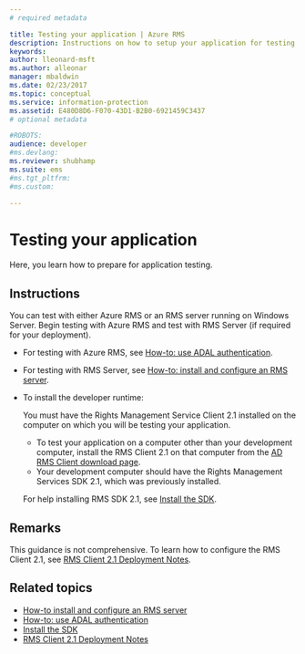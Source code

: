 ```yaml
---
# required metadata

title: Testing your application | Azure RMS
description: Instructions on how to setup your application for testing.
keywords:
author: lleonard-msft
ms.author: alleonar
manager: mbaldwin
ms.date: 02/23/2017
ms.topic: conceptual
ms.service: information-protection
ms.assetid: E480D8D6-F070-43D1-B2B0-6921459C3437
# optional metadata

#ROBOTS:
audience: developer
#ms.devlang:
ms.reviewer: shubhamp
ms.suite: ems
#ms.tgt_pltfrm:
#ms.custom:

---
```


# Testing your application

Here, you learn how to prepare for application testing.

## Instructions

You can test with either Azure RMS or an RMS server running on Windows Server.  Begin testing with Azure RMS and test with RMS Server (if required for your deployment).

- For testing with Azure RMS, see [How-to: use ADAL authentication](how-to-use-adal-authentication.md).
- For testing with RMS Server, see [How-to: install and configure an RMS server](how-to-install-and-configure-an-rms-server.md).
- To install the developer runtime:

   You must have the Rights Management Service Client 2.1 installed on the computer on which you will be testing your application.
   - To test your application on a computer other than your development computer, install the RMS Client 2.1 on that computer from the [AD RMS Client download page](http://www.microsoft.com/en-us/download/details.aspx?id=38396).
   - Your development computer should have the Rights Management Services SDK 2.1, which was previously installed.

   For help installing RMS SDK 2.1, see [Install the SDK](install-the-rms-sdk.md).

## Remarks

This guidance is not comprehensive. To learn how to configure the RMS Client 2.1, see [RMS Client 2.1 Deployment Notes](https://technet.microsoft.com/library/jj159267(WS.10).aspx).

## Related topics

* [How-to install and configure an RMS server](how-to-install-and-configure-an-rms-server.md)
* [How-to: use ADAL authentication](how-to-use-adal-authentication.md)
* [Install the SDK](install-the-rms-sdk.md)
* [RMS Client 2.1 Deployment Notes](https://technet.microsoft.com/library/jj159267(WS.10).aspx)

